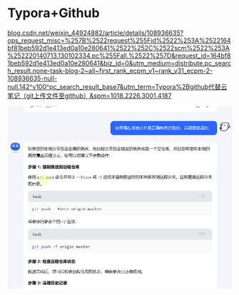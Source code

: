 # Typora+Github

[blog.csdn.net/weixin_44924882/article/details/108936635?ops_request_misc=%257B%2522request%255Fid%2522%253A%2522164bf81beb592d1e413ed0a10e280641%2522%252C%2522scm%2522%253A%252220140713.130102334.pc%255Fall.%2522%257D&request_id=164bf81beb592d1e413ed0a10e280641&biz_id=0&utm_medium=distribute.pc_search_result.none-task-blog-2~all~first_rank_ecpm_v1~rank_v31_ecpm-2-108936635-null-null.142^v100^pc_search_result_base7&utm_term=Typora%2Bgithub代替云笔记（git上传文件至github）&spm=1018.2226.3001.4187](https://blog.csdn.net/weixin_44924882/article/details/108936635?ops_request_misc=%7B%22request%5Fid%22%3A%22164bf81beb592d1e413ed0a10e280641%22%2C%22scm%22%3A%2220140713.130102334.pc%5Fall.%22%7D&request_id=164bf81beb592d1e413ed0a10e280641&biz_id=0&utm_medium=distribute.pc_search_result.none-task-blog-2~all~first_rank_ecpm_v1~rank_v31_ecpm-2-108936635-null-null.142^v100^pc_search_result_base7&utm_term=Typora%2Bgithub代替云笔记（git上传文件至github）&spm=1018.2226.3001.4187)

![image-20241213203633666](image/image-20241213203633666.png)